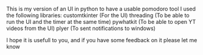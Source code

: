 This is my version of an UI in python to have a usable pomodoro tool
I used the following libraries:
  customtkinter (For the UI)
  threading (To be able to run the UI and the timer at the same time)
  pywhatkit (To be able to open YT videos from the UI)
  plyer (To sent notifications to windows)

I hope it is usefull to you, and if you have some feedback on it please let me know 

